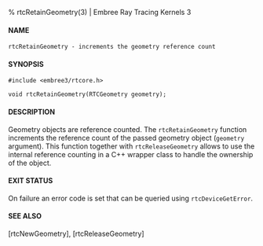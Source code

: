 % rtcRetainGeometry(3) | Embree Ray Tracing Kernels 3

#### NAME

    rtcRetainGeometry - increments the geometry reference count

#### SYNOPSIS

    #include <embree3/rtcore.h>

    void rtcRetainGeometry(RTCGeometry geometry);

#### DESCRIPTION

Geometry objects are reference counted. The `rtcRetainGeometry`
function increments the reference count of the passed geometry object
(`geometry` argument). This function together with `rtcReleaseGeometry`
allows to use the internal reference counting in a C++ wrapper class to
handle the ownership of the object.

#### EXIT STATUS

On failure an error code is set that can be queried using
`rtcDeviceGetError`.

#### SEE ALSO

[rtcNewGeometry], [rtcReleaseGeometry]
